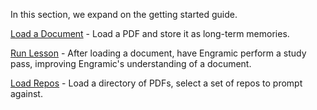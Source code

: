 In this section, we expand on the getting started guide.

[Load a Document](how_to_parse_documents.md) - Load a PDF and store it as long-term memories.

[Run Lesson](how_to_run_a_lesson.md) - After loading a document, have Engramic perform a study pass, improving Engramic's understanding of a document.

[Load Repos](how_to_load_a_repo.md) - Load a directory of PDFs, select a set of repos to prompt against.




